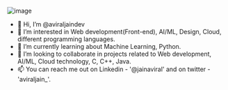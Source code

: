 ![image](https://github.com/aviraljaindev/aviraljaindev/assets/98274259/58d4062d-6448-44a9-8205-845493129898)
- 👋 Hi, I’m @aviraljaindev
- 👀 I’m interested in Web development(Front-end), AI/ML, Design, Cloud, different programming languages.
- 🌱 I’m currently learning about Machine Learning, Python.
- 💞️ I’m looking to collaborate in projects related to Web development, AI/ML, Cloud technology, C, C++, Java.
- 📫 You can reach me out on Linkedin - '@jainaviral' and on twitter - 'aviraljain_'.


<!---
aviraljaindev/aviraljaindev is a ✨ special ✨ repository because its `README.md` (this file) appears on your GitHub profile.
You can click the Preview link to take a look at your changes.
--->
